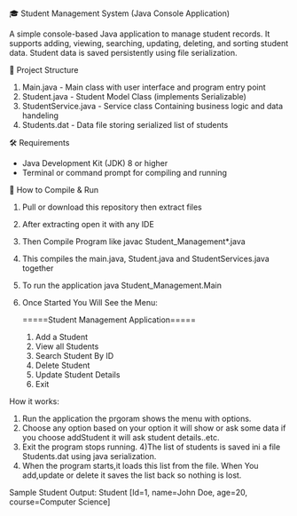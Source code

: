 🎓 Student Management System (Java Console Application)

A simple console-based Java application to manage student records. It supports adding, viewing, searching, updating, deleting, and sorting student data. Student data is saved persistently using file serialization.


 📁 Project Structure
 1) Main.java - Main class with user interface and program entry point
 2) Student.java - Student Model Class (implements Serializable)
 3) StudentService.java - Service class Containing business logic and data handeling
 4) Students.dat - Data file storing serialized list of students


 🛠 Requirements

- Java Development Kit (JDK) 8 or higher
- Terminal or command prompt for compiling and running


🚀 How to Compile & Run

1. Pull or download this repository then extract files
2. After extracting open it with any IDE
3. Then Compile Program like javac Student_Management\*.java
4. This compiles the main.java, Student.java and StudentServices.java together
5. To run the application java Student_Management.Main
6. Once Started You Will See the Menu:

      =====Student Management Application=====
      1) Add a Student
      2) View all Students
      3) Search Student By ID
      4) Delete Student
      5) Update Student Details
      6) Exit
         
How it works:
1) Run the application the prgoram shows the menu with options.
2) Choose any option based on your option it will show or ask some data if you choose addStudent it will ask student details..etc.
3) Exit the program stops running.
4)The list of students is saved ini a file Students.dat using java serialization.
5) When the program starts,it loads this list from the file. When You add,update or delete it saves the list back so nothing is lost.
   
Sample Student Output:
  Student [Id=1, name=John Doe, age=20, course=Computer Science]

 

